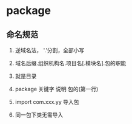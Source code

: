 # package
## 命名规范
1. 逆域名法， '.'分割，全部小写
2. 域名后缀.组织机构名.项目名[.模块名].包的职能  
3. 就是目录 

4. package 关键字 说明 包的(第一行)
5. import com.xxx.yy 导入包
6. 同一包下类无需导入